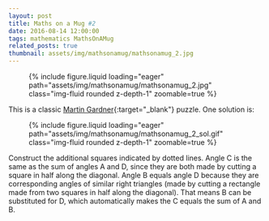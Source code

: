 ```yaml
---
layout: post
title: Maths on a Mug #2
date: 2016-08-14 12:00:00
tags: mathematics MathsOnAMug
related_posts: true
thumbnail: assets/img/mathsonamug/mathsonamug_2.jpg
---
```


<div class="row mt-3">
    <div class="col-sm mt-3 mt-md-0">
        <figure>
            {% include figure.liquid loading="eager" path="assets/img/mathsonamug/mathsonamug_2.jpg" class="img-fluid rounded z-depth-1" zoomable=true %}
        </figure>
    </div>
</div>

This is a classic [Martin Gardner](https://en.wikipedia.org/wiki/Martin_Gardner){:target="\_blank"} puzzle. One solution is:

<div class="row mt-3">
    <div class="col-sm mt-3 mt-md-0">
        <figure>
            {% include figure.liquid loading="eager" path="assets/img/mathsonamug/mathsonamug_2_sol.gif" class="img-fluid rounded z-depth-1" zoomable=true %}
        </figure>
    </div>
</div>

Construct the additional squares indicated by dotted lines. Angle C is the same as the sum of angles A and D, since they are both made by cutting a square in half along the diagonal. Angle B equals angle D because they are corresponding angles of similar right triangles (made by cutting a rectangle made from two squares in half along the diagonal). That means B can be substituted for D, which automatically makes the C equals the sum of A and B.
